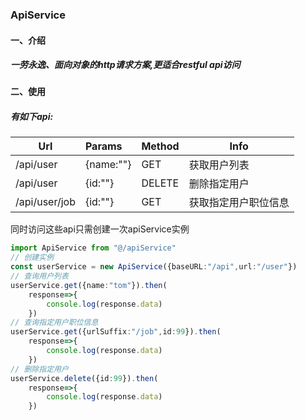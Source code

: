 ### ApiService
#### 一、介绍
##### 一劳永逸、面向对象的http请求方案,更适合restful api访问
#### 二、使用
##### 有如下api:
|Url|Params|Method|Info|
|-----|:----|:----|-----|
|/api/user|{name:""}|GET|获取用户列表|
|/api/user| {id:""}       |DELETE|删除指定用户|
|/api/user/job|{id:""}|GET|获取指定用户职位信息|

同时访问这些api只需创建一次apiService实例

```typescript
import ApiService from "@/apiService"
// 创建实例
const userService = new ApiService({baseURL:"/api",url:"/user"})
// 查询用户列表
userService.get({name:"tom"}).then(
    response=>{
        console.log(response.data)
    })
// 查询指定用户职位信息
userService.get({urlSuffix:"/job",id:99}).then(
    response=>{
        console.log(response.data)
    })
// 删除指定用户
userService.delete({id:99}).then(
    response=>{
        console.log(response.data)
    })
```
